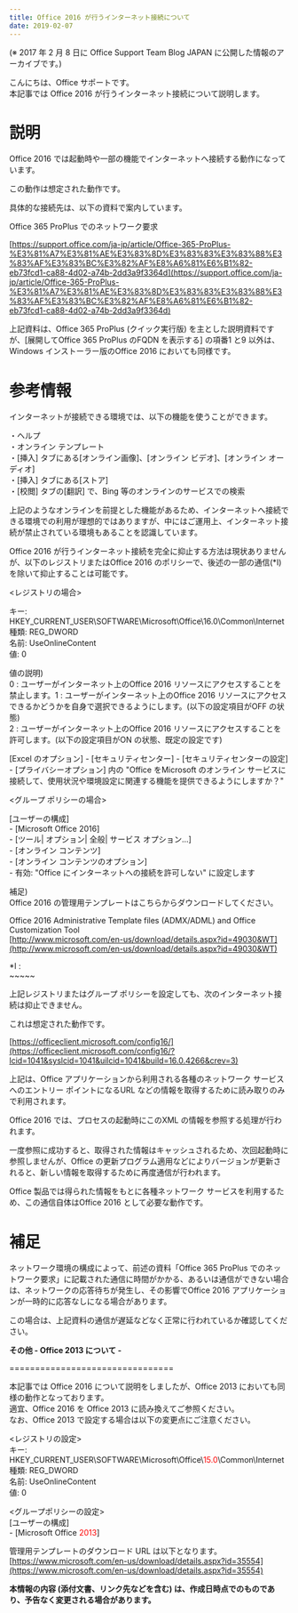 ```yaml
---
title: Office 2016 が行うインターネット接続について
date: 2019-02-07
---
```


(※ 2017 年 2 月 8 日に Office Support Team Blog JAPAN に公開した情報のアーカイブです。)

  
  

こんにちは、Office サポートです。  
本記事では Office 2016 が行うインターネット接続について説明します。

  
  

**説明**
======

Office 2016 では起動時や一部の機能でインターネットへ接続する動作になっています。

この動作は想定された動作です。

具体的な接続先は、以下の資料で案内しています。

  

 Office 365 ProPlus でのネットワーク要求

 [https://support.office.com/ja-jp/article/Office-365-ProPlus-%E3%81%A7%E3%81%AE%E3%83%8D%E3%83%83%E3%83%88%E3%83%AF%E3%83%BC%E3%82%AF%E8%A6%81%E6%B1%82-eb73fcd1-ca88-4d02-a74b-2dd3a9f3364d](https://support.office.com/ja-jp/article/Office-365-ProPlus-%E3%81%A7%E3%81%AE%E3%83%8D%E3%83%83%E3%83%88%E3%83%AF%E3%83%BC%E3%82%AF%E8%A6%81%E6%B1%82-eb73fcd1-ca88-4d02-a74b-2dd3a9f3364d)

  

上記資料は、Office 365 ProPlus (クイック実行版) を主とした説明資料ですが、\[展開してOffice 365 ProPlus のFQDN を表示する\] の項番1 と9 以外は、Windows インストーラー版のOffice 2016 においても同様です。

  
  
  

**参考情報**
========

インターネットが接続できる環境では、以下の機能を使うことができます。

・ヘルプ  
・オンライン テンプレート  
・\[挿入\] タブにある\[オンライン画像\]、\[オンライン ビデオ\]、\[オンライン オーディオ\]  
・\[挿入\] タブにある\[ストア\]  
・\[校閲\] タブの\[翻訳\] で、Bing 等のオンラインのサービスでの検索

  

上記のようなオンラインを前提とした機能があるため、インターネットへ接続できる環境での利用が理想的ではありますが、中にはご運用上、インターネット接続が禁止されている環境もあることを認識しています。

  

Office 2016 が行うインターネット接続を完全に抑止する方法は現状ありませんが、以下のレジストリまたはOffice 2016 のポリシーで、後述の一部の通信(\*I) を除いて抑止することは可能です。

  

<レジストリの場合\>

キー: HKEY\_CURRENT\_USER\\SOFTWARE\\Microsoft\\Office\\16.0\\Common\\Internet  
種類: REG\_DWORD  
名前: UseOnlineContent  
値: 0

値の説明)  
0 : ユーザーがインターネット上のOffice 2016 リソースにアクセスすることを禁止します。1 : ユーザーがインターネット上のOffice 2016 リソースにアクセスできるかどうかを自身で選択できるようにします。(以下の設定項目がOFF の状態)  
2 : ユーザーがインターネット上のOffice 2016 リソースにアクセスすることを許可します。(以下の設定項目がON の状態、既定の設定です)

\[Excel のオプション\] - \[セキュリティセンター\] - \[セキュリティセンターの設定\] - \[プライバシーオプション\] 内の "Office をMicrosoft のオンライン サービスに接続して、使用状況や環境設定に関連する機能を提供できるようにしますか？"

<グループ ポリシーの場合\>

\[ユーザーの構成\]  
\- \[Microsoft Office 2016\]  
\- \[ツール| オプション| 全般| サービス オプション...\]  
  \- \[オンライン コンテンツ\]  
  \- \[オンライン コンテンツのオプション\]  
  \- 有効: "Office にインターネットへの接続を許可しない" に設定します

  

補足)  
Office 2016 の管理用テンプレートはこちらからダウンロードしてください。

Office 2016 Administrative Template files (ADMX/ADML) and Office Customization Tool  
[http://www.microsoft.com/en-us/download/details.aspx?id=49030&WT](http://www.microsoft.com/en-us/download/details.aspx?id=49030&WT)

  

\*I :  
\~\~\~\~\~

上記レジストリまたはグループ ポリシーを設定しても、次のインターネット接続は抑止できません。

これは想定された動作です。

  

 [https://officeclient.microsoft.com/config16/](https://officeclient.microsoft.com/config16/?lcid=1041&syslcid=1041&uilcid=1041&build=16.0.4266&crev=3)

  

上記は、Office アプリケーションから利用される各種のネットワーク サービスへのエントリー ポイントになるURL などの情報を取得するために読み取りのみで利用されます。

Office 2016 では、プロセスの起動時にこのXML の情報を参照する処理が行われます。

一度参照に成功すると、取得された情報はキャッシュされるため、次回起動時に参照しませんが、Office の更新プログラム適用などによりバージョンが更新されると、新しい情報を取得するために再度通信が行われます。

Office 製品では得られた情報をもとに各種ネットワーク サービスを利用するため、この通信自体はOffice 2016 として必要な動作です。

  
  
  

**補足**
======

ネットワーク環境の構成によって、前述の資料「Office 365 ProPlus でのネットワーク要求」に記載された通信に時間がかかる、あるいは通信ができない場合は、ネットワークの応答待ちが発生し、その影響でOffice 2016 アプリケーションが一時的に応答なしになる場合があります。

この場合は、上記資料の通信が遅延などなく正常に行われているか確認してください。

  
  
  

**その他 - Office 2013 について -**


================================

本記事では Office 2016 について説明をしましたが、Office 2013 においても同様の動作となっております。  
適宜、Office 2016 を Office 2013 に読み換えてご参照ください。  
なお、Office 2013 で設定する場合は以下の変更点にご注意ください。

  

<レジストリの設定\>  
キー: HKEY\_CURRENT\_USER\\SOFTWARE\\Microsoft\\Office\\<span style="color:#ff0000">15.0</span>\\Common\\Internet  
種類: REG\_DWORD  
名前: UseOnlineContent  
値: 0

  

<グループポリシーの設定\>  
\[ユーザーの構成\]  
\- \[Microsoft Office <span style="color:#ff0000">2013</span>\]

  
管理用テンプレートのダウンロード URL は以下となります。  
[https://www.microsoft.com/en-us/download/details.aspx?id=35554](https://www.microsoft.com/en-us/download/details.aspx?id=35554)

  
  

**本情報の内容 (添付文書、リンク先などを含む) は、作成日時点でのものであり、予告なく変更される場合があります。**